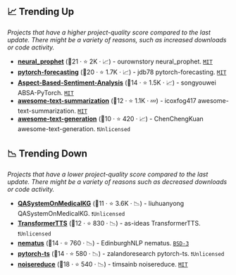 ## 📈 Trending Up

_Projects that have a higher project-quality score compared to the last update. There might be a variety of reasons, such as increased downloads or code activity._

- <b><a href="https://github.com/ourownstory/neural_prophet">neural_prophet</a></b> (🥇21 ·  ⭐ 2K · 📈) - ourownstory neural_prophet. <code><a href="http://bit.ly/34MBwT8">MIT</a></code>
- <b><a href="https://github.com/jdb78/pytorch-forecasting">pytorch-forecasting</a></b> (🥈20 ·  ⭐ 1.7K · 📈) - jdb78 pytorch-forecasting. <code><a href="http://bit.ly/34MBwT8">MIT</a></code>
- <b><a href="https://github.com/songyouwei/ABSA-PyTorch">Aspect-Based-Sentiment-Analysis</a></b> (🥇14 ·  ⭐ 1.5K · 📈) - songyouwei ABSA-PyTorch. <code><a href="http://bit.ly/34MBwT8">MIT</a></code>
- <b><a href="https://github.com/icoxfog417/awesome-text-summarization">awesome-text-summarization</a></b> (🥈12 ·  ⭐ 1.1K · 💤) - icoxfog417 awesome-text-summarization. <code><a href="http://bit.ly/34MBwT8">MIT</a></code>
- <b><a href="https://github.com/ChenChengKuan/awesome-text-generation">awesome-text-generation</a></b> (🥉10 ·  ⭐ 420 · 📈) - ChenChengKuan awesome-text-generation. <code>❗Unlicensed</code>

## 📉 Trending Down

_Projects that have a lower project-quality score compared to the last update. There might be a variety of reasons such as decreased downloads or code activity._

- <b><a href="https://github.com/liuhuanyong/QASystemOnMedicalKG">QASystemOnMedicalKG</a></b> (🥈11 ·  ⭐ 3.6K · 📉) - liuhuanyong QASystemOnMedicalKG. <code>❗Unlicensed</code>
- <b><a href="https://github.com/as-ideas/TransformerTTS">TransformerTTS</a></b> (🥉12 ·  ⭐ 830 · 📉) - as-ideas TransformerTTS. <code>❗Unlicensed</code>
- <b><a href="https://github.com/EdinburghNLP/nematus">nematus</a></b> (🥉14 ·  ⭐ 760 · 📉) - EdinburghNLP nematus. <code><a href="http://bit.ly/3aKzpTv">BSD-3</a></code>
- <b><a href="https://github.com/zalandoresearch/pytorch-ts">pytorch-ts</a></b> (🥈14 ·  ⭐ 580 · 📉) - zalandoresearch pytorch-ts. <code>❗Unlicensed</code>
- <b><a href="https://github.com/timsainb/noisereduce">noisereduce</a></b> (🥈18 ·  ⭐ 540 · 📉) - timsainb noisereduce. <code><a href="http://bit.ly/34MBwT8">MIT</a></code>

